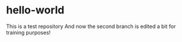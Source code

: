 # hello-world
This is a test repository
And now the second branch is edited a bit for training purposes!
